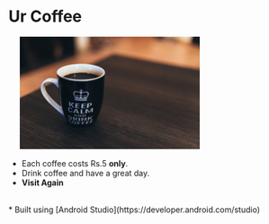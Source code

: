 
# Ur Coffee

<img src = "coffee.jpg"
    alt = "coffee image"
    style = "float-left: 500px; height: 200px; margin-left: 20px;" />
* Each coffee costs Rs.5 <b> only</b>.
* Drink coffee and have a great day.
* <b> Visit Again</b>
<br>
* Built using [Android Studio](https://developer.android.com/studio)

